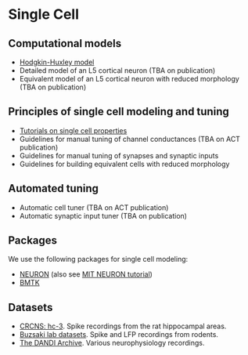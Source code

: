 # Single Cell

## Computational models

- [Hodgkin-Huxley model](https://github.com/cyneuro/neuro_communication/blob/main/HH/hh_spiker.ipynb)
- Detailed model of an L5 cortical neuron (TBA on publication)
- Equivalent model of an L5 cortical neuron with reduced morphology (TBA on publication)

## Principles of single cell modeling and tuning
- [Tutorials on single cell properties](https://cyneuro.github.io/cyneuro-resources/training/comp_neuro_tutorials.html#content-training-comp-neuro-tutorials)
- Guidelines for manual tuning of channel conductances (TBA on ACT publication)
- Guidelines for manual tuning of synapses and synaptic inputs
- Guidelines for building equivalent cells with reduced morphology

## Automated tuning
- Automatic cell tuner (TBA on ACT publication)
- Automatic synaptic input tuner (TBA on publication)

## Packages
We use the following packages for single cell modeling:
- [NEURON](https://www.neuron.yale.edu/neuron/) (also see [MIT NEURON tutorial](https://web.mit.edu/neuron_v7.4/nrntuthtml/index.html))
- [BMTK](https://alleninstitute.github.io/bmtk/)

## Datasets
- [CRCNS: hc-3](https://crcns.org/data-sets/hc/hc-3/about-hc-3). Spike recordings from the rat hippocampal areas.
- [Buzsaki lab datasets](https://buzsakilab.nyumc.org/datasets/GirardeauG/Rat08/). Spike and LFP recordings from rodents.
- [The DANDI Archive](https://dandiarchive.org). Various neurophysiology recordings.